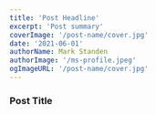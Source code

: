 ```yaml
---
title: 'Post Headline'
excerpt: 'Post summary'
coverImage: '/post-name/cover.jpg'
date: '2021-06-01'
authorName: Mark Standen
authorImage: '/ms-profile.jpeg'
ogImageURL: '/post-name/cover.jpg'
---
```


### Post Title

```jsx

```
